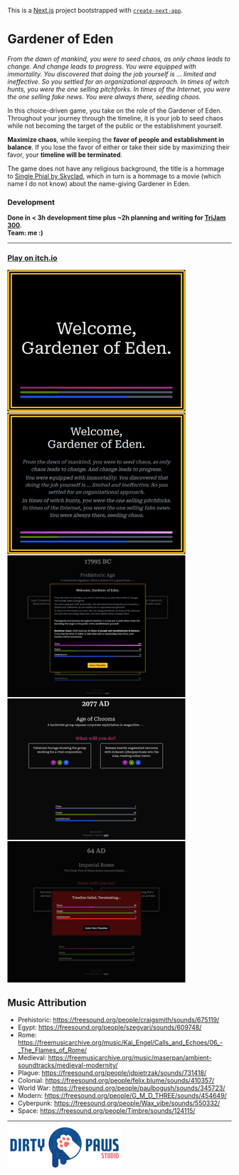 This is a [Next.js](https://nextjs.org) project bootstrapped with [`create-next-app`](https://github.com/vercel/next.js/tree/canary/packages/create-next-app).

# Gardener of Eden

_From the dawn of mankind, you were to seed chaos, as only chaos leads to change. And change leads to progress. You were equipped with immortality. You discovered that doing the job yourself is … limited and ineffective. So you settled for an organizational approach. In times of witch hunts, you were the one selling pitchforks. In times of the Internet, you were the one selling fake news. You were always there, seeding chaos._

In this choice-driven game, you take on the role of the Gardener of Eden. Throughout your journey through the timeline, it is your job to seed chaos while not becoming the target of the public or the establishment yourself.

**Maximize chaos**, while keeping the **favor of people and establishment in balance**. If you lose the favor of either or take their side by maximizing their favor, your **timeline will be terminated**.

The game does not have any religious background, the title is a hommage to [Single Phial by Skyclad](https://soundcloud.com/skycladofficial/single-phial-1), which in turn is a hommage to a movie (which name I do not know) about the name-giving Gardener in Eden.

### Development

**Done in < 3h development time plus ~2h planning and writing for [TriJam 300](https://itch.io/jam/trijam-300).**<br>
**Team: me :)**

---

### [Play on itch.io](https://kruemelkatze.itch.io/gardener-of-eden)

<img width="400" alt="Screenshot 1" src="Images/title.png"/>
<img width="400" alt="Screenshot 2" src="Images/cover2.png"/>
<img width="400" alt="Screenshot 3" src="Images/screen 1.png"/>
<img width="400" alt="Screenshot 4" src="Images/screen 2.png"/>
<img width="400" alt="Screenshot 5" src="Images/screen 3.png"/>

## Music Attribution

-   Prehistoric: https://freesound.org/people/craigsmith/sounds/675119/
-   Egypt: https://freesound.org/people/szegvari/sounds/609748/
-   Rome: https://freemusicarchive.org/music/Kai_Engel/Calls_and_Echoes/06_-_The_Flames_of_Rome/
-   Medieval: https://freemusicarchive.org/music/maserpan/ambient-soundtracks/medieval-modernity/
-   Plague: https://freesound.org/people/jdpietrzak/sounds/731418/
-   Colonial: https://freesound.org/people/felix.blume/sounds/410357/
-   World War: https://freesound.org/people/paulbogush/sounds/345723/
-   Modern: https://freesound.org/people/G_M_D_THREE/sounds/454649/
-   Cyberpunk: https://freesound.org/people/Wax_vibe/sounds/550332/
-   Space: https://freesound.org/people/Timbre/sounds/124115/


---

[<img width="256" src="./Images/dps-logo-full-512-min.png">](https://dirtypaws.studio)
